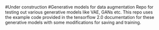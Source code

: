#Under construction 
#Generative models for data augmentation
Repo for testing out various generative models like VAE, GANs etc.
This repo uses the example code provided in the tensorflow 2.0 documentation for these generative models with some modifications for saving and training. 
